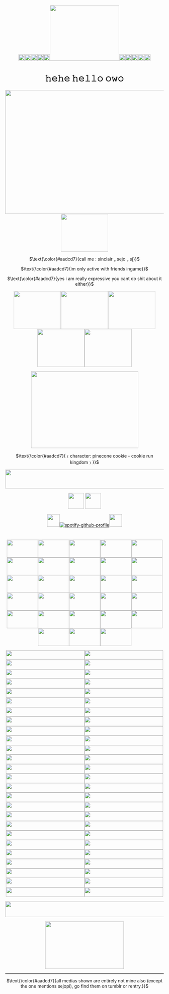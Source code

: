 <div align="center">
  
<img width="20" height="20" src="https://file.garden/ZroW4OcqSGtS0a5j/black%20spiral.gif"><img width="20" height="20" src="https://file.garden/ZroW4OcqSGtS0a5j/grey%20spiral.gif"><img width="20" height="20" src="https://file.garden/ZroW4OcqSGtS0a5j/half%20white%20spiral.gif"><img width="20" height="20" src="https://file.garden/ZroW4OcqSGtS0a5j/white%20spiral.gif"><img width="20" height="20" src="https://file.garden/ZroW4OcqSGtS0a5j/ace%20card%20flip.gif"><img width="220" height="176" src="https://file.garden/ZroW4OcqSGtS0a5j/angels%20wings.gif"><img width="20" height="20" src="https://file.garden/ZroW4OcqSGtS0a5j/ace%20card%20flip.gif"><img width="20" height="20" src="https://file.garden/ZroW4OcqSGtS0a5j/white%20spiral.gif"><img width="20" height="20" src="https://file.garden/ZroW4OcqSGtS0a5j/half%20white%20spiral.gif"><img width="20" height="20" src="https://file.garden/ZroW4OcqSGtS0a5j/grey%20spiral.gif"><img width="20" height="20" src="https://file.garden/ZroW4OcqSGtS0a5j/black%20spiral.gif">

</p>

<div align="center">

# 𝚑𝚎𝚑𝚎 𝚑𝚎𝚕𝚕𝚘 𝚘𝚠𝚘

</p>

<p align="center">
  
<img width="520" height="392" src="https://file.garden/ZroW4OcqSGtS0a5j/angel%20frame%20%2B%20pfp.png"><img width="150" height="120" src="https://file.garden/ZroW4OcqSGtS0a5j/ask%20abt%20angels.gif">

$\text{\color{#aadcd7}{call me : sinclair „ sejo „ sj}}$

$\text{\color{#aadcd7}{im only active with friends ingame}}$

$\text{\color{#aadcd7}{yes i am really expressive you cant do shit about it either}}$

<img width="150" height="120" src="https://file.garden/ZroW4OcqSGtS0a5j/angels%20watching%20over%20me.jpg"><img width="150" height="120" src="https://file.garden/ZroW4OcqSGtS0a5j/this%20user%20is%20an%20angel.png"><img width="150" height="120" src="https://file.garden/ZroW4OcqSGtS0a5j/harp%20seals.png"><img width="150" height="120" src="https://file.garden/ZroW4OcqSGtS0a5j/angel%20stamp.png"><img width="150" height="120" src="https://file.garden/ZroW4OcqSGtS0a5j/angel%20stamp%202.png">

<div align="center">

<img width="341" height="243" src="https://file.garden/ZroW4OcqSGtS0a5j/2502896_88271.gif">

$\text{\color{#aadcd7}{﹙character: pinecone cookie - cookie run kingdom﹚}}$

</p>

<img width="920" height="60" src="https://file.garden/ZroW4OcqSGtS0a5j/white%20sparkles%20divider.gif">

</p>

<div align="center">

<img width="50" height="50" src="https://file.garden/ZroW4OcqSGtS0a5j/radio.gif"> <img width="50" height="50" src="https://file.garden/ZroW4OcqSGtS0a5j/headphone.gif">

</p>

<div align="center">

<img width="40" height="40" src="https://64.media.tumblr.com/ea5f57df303b1723ba04df9260e4f449/6f4b796c32348ef4-b2/s75x75_c1/f562ac5f13d2817326ecdde740096856eec44421.gifv">[![spotify-github-profile](https://spotify-github-profile.kittinanx.com/api/view?uid=31zagpfr6pvi7t6x6m2d3nsey5fi&cover_image=true&theme=novatorem&show_offline=false&background_color=51767b&interchange=false&bar_color=9cdec8&bar_color_cover=false)](https://github.com/kittinan/spotify-github-profile)<img width="40" height="40" src="https://64.media.tumblr.com/471f62148dbe7780f881d2374195beb3/6f4b796c32348ef4-91/s75x75_c1/5c366e829466c16207da34acfb376978cb635492.gifv">
</p>

<p align"center">

<img width="920" height="10" src="https://file.garden/ZroW4OcqSGtS0a5j/b-g-w%20divider.jpg">

</p>

<p align="center">

<img width="99" height="56" src="https://file.garden/ZroW4OcqSGtS0a5j/nepeta%20dance.gif"><img width="99" height="56" src="https://file.garden/ZroW4OcqSGtS0a5j/nepeta.png"><img width="99" height="56" src="https://file.garden/ZroW4OcqSGtS0a5j/palestine.png"><img width="99" height="56" src="https://file.garden/ZroW4OcqSGtS0a5j/homestuck%20sucks.png"><img width="99" height="56" src="https://file.garden/ZroW4OcqSGtS0a5j/arsenic%20catnip%20fan.png"><img width="99" height="56" src="https://file.garden/ZroW4OcqSGtS0a5j/cat%20eating%20chips.gif"><img width="99" height="56" src="https://file.garden/ZroW4OcqSGtS0a5j/happy%20face%20stamp.png"><img width="99" height="56" src="https://file.garden/ZroW4OcqSGtS0a5j/gamergender.png"><img width="99" height="56" src="https://file.garden/ZroW4OcqSGtS0a5j/hardstyle.gif"><img width="99" height="56" src="https://file.garden/ZroW4OcqSGtS0a5j/dave.gif"><img width="99" height="56" src="https://file.garden/ZroW4OcqSGtS0a5j/evil%20kitten.png"><img width="99" height="56" src="https://file.garden/ZroW4OcqSGtS0a5j/hs%20is%20still%20trash.gif"><img width="99" height="56" src="https://file.garden/ZroW4OcqSGtS0a5j/snowy.gif"><img width="99" height="56" src="https://file.garden/ZroW4OcqSGtS0a5j/unnamed%20girl%20-%20angels%20egg.gif"><img width="99" height="56" src="https://file.garden/ZroW4OcqSGtS0a5j/tree%20idk.png"><img width="99" height="56" src="https://file.garden/ZroW4OcqSGtS0a5j/crying%20idk.png"><img width="99" height="56" src="https://file.garden/ZroW4OcqSGtS0a5j/using%20stamps%202%20express%20myself.jpg"><img width="99" height="56" src="https://file.garden/ZroW4OcqSGtS0a5j/LMAO.png"><img width="99" height="56" src="https://file.garden/ZroW4OcqSGtS0a5j/internet%20friends.jpg"><img width="99" height="56" src="https://file.garden/ZroW4OcqSGtS0a5j/spiral.gif"><img width="99" height="56" src="https://file.garden/ZroW4OcqSGtS0a5j/clover%20luck.gif"><img width="99" height="56" src="https://file.garden/ZroW4OcqSGtS0a5j/sejopi%20blinkie.gif"><img width="99" height="56" src="https://file.garden/ZroW4OcqSGtS0a5j/system%20of%20a%20down%202.gif"><img width="99" height="56" src="https://file.garden/ZroW4OcqSGtS0a5j/slipknot.png"><img width="99" height="56" src="https://file.garden/ZroW4OcqSGtS0a5j/notepad.png"><img width="99" height="56" src="https://file.garden/ZroW4OcqSGtS0a5j/roblox.gif"><img width="99" height="56" src="https://file.garden/ZroW4OcqSGtS0a5j/the%20stamp%20is%20wiggly.gif"><img width="99" height="56" src="https://file.garden/ZroW4OcqSGtS0a5j/they%20them.gif">

</p>

<img width="250" height="30" src="https://file.garden/ZroW4OcqSGtS0a5j/command.gif"><img width="250" height="30" src="https://file.garden/ZroW4OcqSGtS0a5j/dont%20interupt%20me%20while%20im%20tlaking%202%20myselfffs.gif"><img width="250" height="30" src="https://file.garden/ZroW4OcqSGtS0a5j/STILLHS.gif"><img width="250" height="30" src="https://file.garden/ZroW4OcqSGtS0a5j/homestuck%20disease.gif"><img width="250" height="30" src="https://file.garden/ZroW4OcqSGtS0a5j/e5.gif"><img width="250" height="30" src="https://file.garden/ZroW4OcqSGtS0a5j/i%20support%20drawing%20in%20class.gif"><img width="250" height="30" src="https://file.garden/ZroW4OcqSGtS0a5j/angel%20hehe.gif"><img width="250" height="30" src="https://file.garden/ZroW4OcqSGtS0a5j/gangel.gif"><img width="250" height="30" src="https://file.garden/ZroW4OcqSGtS0a5j/purple_white%20%5Bflash%5D%20i%20am%20the%20cat's%20meow!%20.GIF"><img width="250" height="30" src="https://file.garden/ZroW4OcqSGtS0a5j/orange_brown_yellow%20adhd%20.GIF"><img width="250" height="30" src="https://file.garden/ZroW4OcqSGtS0a5j/homestuck%20green%20nepeta%20_33%20_%20rawwrrrr%20.GIF"><img width="250" height="30" src="https://file.garden/ZroW4OcqSGtS0a5j/flag%20pansexual%20pride%20.GIF"><img width="250" height="30" src="https://file.garden/ZroW4OcqSGtS0a5j/blue%20i%20have%20social%20anxiety%20(yeah)%20speech%20bubble%20.GIF"><img width="250" height="30" src="https://file.garden/ZroW4OcqSGtS0a5j/black%20rainbow%20infinity%20sign%20neurodivergent%20.GIF"><img width="250" height="30" src="https://file.garden/ZroW4OcqSGtS0a5j/flag%20bigender%20pride%20.GIF"><img width="250" height="30" src="https://file.garden/ZroW4OcqSGtS0a5j/homestuck%20purple%20gamzee%20_o)%20h0nk%20h0nk%20h0nk%20.GIF"><img width="250" height="30" src="https://file.garden/ZroW4OcqSGtS0a5j/brown_pink%20i%20purrr%20for%20hugs%20cat%20.GIF"><img width="250" height="30" src="https://file.garden/ZroW4OcqSGtS0a5j/i%20loveeee%20zombies.gif"><img width="250" height="30" src="https://file.garden/ZroW4OcqSGtS0a5j/hot%20pink%20heart%20dni%20proshippers_comshippers%20.GIF"><img width="250" height="30" src="https://file.garden/ZroW4OcqSGtS0a5j/half%20life%20blinkie.gif"><img width="250" height="30" src="https://file.garden/ZroW4OcqSGtS0a5j/purple%20mood%20swing%20in%20progress%20.GIF"><img width="250" height="30" src="https://file.garden/ZroW4OcqSGtS0a5j/rainbow%20nyan%20cat%20nyan%20nyan%20nyan%20.GIF"><img width="250" height="30" src="https://file.garden/ZroW4OcqSGtS0a5j/white_black_red%20fallen%20angel%20wings%20.GIF"><img width="250" height="30" src="https://file.garden/ZroW4OcqSGtS0a5j/a10.gif"><img width="250" height="30" src="https://file.garden/ZroW4OcqSGtS0a5j/v86.gif"><img width="250" height="30" src="https://file.garden/ZroW4OcqSGtS0a5j/v90.gif"><img width="250" height="30" src="https://file.garden/ZroW4OcqSGtS0a5j/g35.gif"><img width="250" height="30" src="https://file.garden/ZroW4OcqSGtS0a5j/q1.gif"><img width="250" height="30" src="https://file.garden/ZroW4OcqSGtS0a5j/k13.gif"><img width="250" height="30" src="https://file.garden/ZroW4OcqSGtS0a5j/x41.gif"><img width="250" height="30" src="https://file.garden/ZroW4OcqSGtS0a5j/j8.gif"><img width="250" height="30" src="https://file.garden/ZroW4OcqSGtS0a5j/x45.gif"><img width="250" height="30" src="https://file.garden/ZroW4OcqSGtS0a5j/k10.gif"><img width="250" height="30" src="https://file.garden/ZroW4OcqSGtS0a5j/39.gif"><img width="250" height="30" src="https://file.garden/ZroW4OcqSGtS0a5j/k26.gif"><img width="250" height="30" src="https://file.garden/ZroW4OcqSGtS0a5j/x55.gif"><img width="250" height="30" src="https://file.garden/ZroW4OcqSGtS0a5j/y30.gif"><img width="250" height="30" src="https://file.garden/ZroW4OcqSGtS0a5j/z20.gif"><img width="250" height="30" src="https://file.garden/ZroW4OcqSGtS0a5j/v39.gif"><img width="250" height="30" src="https://file.garden/ZroW4OcqSGtS0a5j/s5.gif"><img width="250" height="30" src="https://file.garden/ZroW4OcqSGtS0a5j/g12.gif"><img width="250" height="30" src="https://file.garden/ZroW4OcqSGtS0a5j/a90.gif"><img width="250" height="30" src="https://file.garden/ZroW4OcqSGtS0a5j/0171-jerma.gif"><img width="250" height="30" src="https://file.garden/ZroW4OcqSGtS0a5j/dfr9m4z-90959015-a62b-4f1c-8a4a-4ad1fef9e60b.gif"><img width="250" height="30" src="https://file.garden/ZroW4OcqSGtS0a5j/dfrsjhu-0b27ac15-327a-4b7f-ba9d-2bdb5f4faf6e.gif"><img width="250" height="30" src="https://file.garden/ZroW4OcqSGtS0a5j/angel%20lover.gif"><img width="250" height="30" src="https://file.garden/ZroW4OcqSGtS0a5j/system%20of%20a%20down.gif"><img width="250" height="30" src="https://file.garden/ZroW4OcqSGtS0a5j/slipknot.gif"><img width="250" height="30" src="https://file.garden/ZroW4OcqSGtS0a5j/deftones.gif"><img width="250" height="30" src="https://file.garden/ZroW4OcqSGtS0a5j/internet%20angel.gif"><img width="250" height="30" src="https://file.garden/ZroW4OcqSGtS0a5j/evanescence%20-%20amy%20lee.gif"><img width="250" height="30" src="https://file.garden/ZroW4OcqSGtS0a5j/postal%20blinkie.gif">

<p align="center">

<img width="920" height="50" src="https://file.garden/ZroW4OcqSGtS0a5j/more%20chains%20divider.png">


</p>

<p align="center">
  
<img width="250" height="150" src="https://file.garden/ZroW4OcqSGtS0a5j/cat%20tickle.gif">

***

$\text{\color{#aadcd7}{all medias shown are entirely not mine also (except the one mentions sejopi), go find them on tumblr or rentry.}}$

</p>
